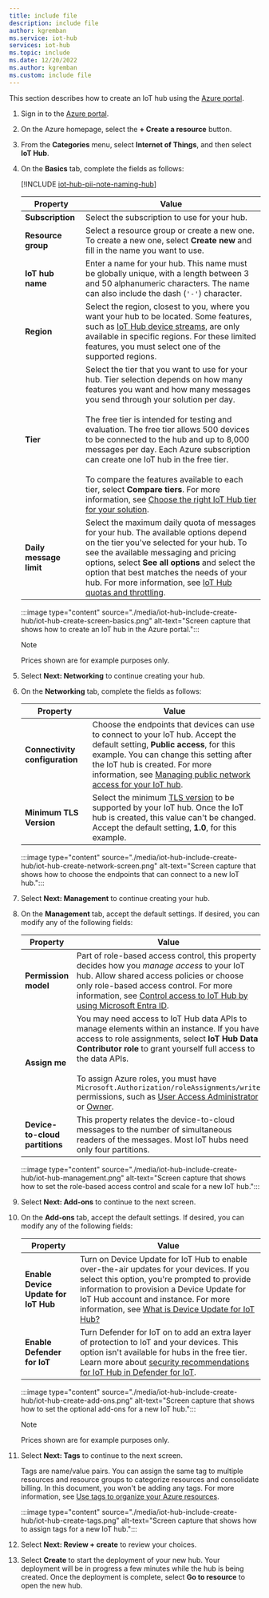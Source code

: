 ```yaml
---
title: include file
description: include file
author: kgremban
ms.service: iot-hub
services: iot-hub
ms.topic: include
ms.date: 12/20/2022
ms.author: kgremban
ms.custom: include file
---
```


This section describes how to create an IoT hub using the [Azure portal](https://portal.azure.com).

1. Sign in to the [Azure portal](https://portal.azure.com).

1. On the Azure homepage, select the **+ Create a resource** button.

1. From the **Categories** menu, select **Internet of Things**, and then select **IoT Hub**.

1. On the **Basics** tab, complete the fields as follows:

   [!INCLUDE [iot-hub-pii-note-naming-hub](./iot-hub-pii-note-naming-hub.md)]

   | Property | Value |
   | ----- | ----- |
   | **Subscription** | Select the subscription to use for your hub. |
   | **Resource group** | Select a resource group or create a new one. To create a new one, select **Create new** and fill in the name you want to use.
   | **IoT hub name** | Enter a name for your hub. This name must be globally unique, with a length between 3 and 50 alphanumeric characters. The name can also include the dash (`'-'`) character.
   | **Region** | Select the region, closest to you, where you want your hub to be located. Some features, such as [IoT Hub device streams](/azure/iot-hub/iot-hub-device-streams-overview), are only available in specific regions. For these limited features, you must select one of the supported regions.
   | **Tier** | Select the tier that you want to use for your hub. Tier selection depends on how many features you want and how many messages you send through your solution per day.<br><br>The free tier is intended for testing and evaluation. The free tier allows 500 devices to be connected to the hub and up to 8,000 messages per day. Each Azure subscription can create one IoT hub in the free tier.<br><br>To compare the features available to each tier, select **Compare tiers**. For more information, see [Choose the right IoT Hub tier for your solution](/azure/iot-hub/iot-hub-scaling).
   | **Daily message limit** | Select the maximum daily quota of messages for your hub. The available options depend on the tier you've selected for your hub. To see the available messaging and pricing options, select **See all options** and select the option that best matches the needs of your hub. For more information, see [IoT Hub quotas and throttling](/azure/iot-hub/iot-hub-devguide-quotas-throttling).

   :::image type="content" source="./media/iot-hub-include-create-hub/iot-hub-create-screen-basics.png" alt-text="Screen capture that shows how to create an IoT hub in the Azure portal.":::

   > [!NOTE]
   > Prices shown are for example purposes only.

1. Select **Next: Networking** to continue creating your hub.

1. On the **Networking** tab, complete the fields as follows:

   | Property | Value |
   | ----- | ----- |
   | **Connectivity configuration** | Choose the endpoints that devices can use to connect to your IoT hub. Accept the default setting, **Public access**, for this example. You can change this setting after the IoT hub is created. For more information, see [Managing public network access for your IoT hub](/azure/iot-hub/iot-hub-devguide-endpoints). |
   | **Minimum TLS Version** | Select the minimum [TLS version](/azure/iot-hub/iot-hub-tls-support#tls-12-enforcement-available-in-select-regions) to be supported by your IoT hub. Once the IoT hub is created, this value can't be changed. Accept the default setting, **1.0**, for this example. |

   :::image type="content" source="./media/iot-hub-include-create-hub/iot-hub-create-network-screen.png" alt-text="Screen capture that shows how to choose the endpoints that can connect to a new IoT hub.":::

1. Select **Next: Management** to continue creating your hub.

1. On the **Management** tab, accept the default settings. If desired, you can modify any of the following fields:

   | Property | Value |
   | ----- | ----- |
   | **Permission model** | Part of role-based access control, this property decides how you *manage access* to your IoT hub. Allow shared access policies or choose only role-based access control. For more information, see [Control access to IoT Hub by using Microsoft Entra ID](/azure/iot-hub/iot-hub-dev-guide-azure-ad-rbac).
   | **Assign me** | You may need access to IoT Hub data APIs to manage elements within an instance. If you have access to role assignments, select **IoT Hub Data Contributor role** to grant yourself full access to the data APIs.<br><br>To assign Azure roles, you must have `Microsoft.Authorization/roleAssignments/write` permissions, such as [User Access Administrator](/azure/role-based-access-control/built-in-roles#user-access-administrator) or [Owner](/azure/role-based-access-control/built-in-roles#owner). |
   | **Device-to-cloud partitions** | This property relates the device-to-cloud messages to the number of simultaneous readers of the messages. Most IoT hubs need only four partitions. |

   :::image type="content" source="./media/iot-hub-include-create-hub/iot-hub-management.png" alt-text="Screen capture that shows how to set the role-based access control and scale for a new IoT hub.":::

1. Select **Next: Add-ons** to continue to the next screen.

1. On the **Add-ons** tab, accept the default settings. If desired, you can modify any of the following fields:

   | Property | Value |
   | -------- | ----- |
   | **Enable Device Update for IoT Hub** | Turn on Device Update for IoT Hub to enable over-the-air updates for your devices. If you select this option, you're prompted to provide information to provision a Device Update for IoT Hub account and instance. For more information, see [What is Device Update for IoT Hub?](/azure/iot-hub-device-update/understand-device-update)
   | **Enable Defender for IoT** | Turn Defender for IoT on to add an extra layer of protection to IoT and your devices. This option isn't available for hubs in the free tier. Learn more about [security recommendations for IoT Hub in Defender for IoT](/azure/defender-for-iot/device-builders/concept-recommendations).

   :::image type="content" source="./media/iot-hub-include-create-hub/iot-hub-create-add-ons.png" alt-text="Screen capture that shows how to set the optional add-ons for a new IoT hub.":::

   > [!NOTE]
   > Prices shown are for example purposes only.

1. Select **Next: Tags** to continue to the next screen.

    Tags are name/value pairs. You can assign the same tag to multiple resources and resource groups to categorize resources and consolidate billing. In this document, you won't be adding any tags. For more information, see [Use tags to organize your Azure resources](/azure/azure-resource-manager/management/tag-resources).

    :::image type="content" source="./media/iot-hub-include-create-hub/iot-hub-create-tags.png" alt-text="Screen capture that shows how to assign tags for a new IoT hub.":::

1. Select **Next: Review + create** to review your choices.

1. Select **Create** to start the deployment of your new hub. Your deployment will be in progress a few minutes while the hub is being created. Once the deployment is complete, select **Go to resource** to open the new hub.
